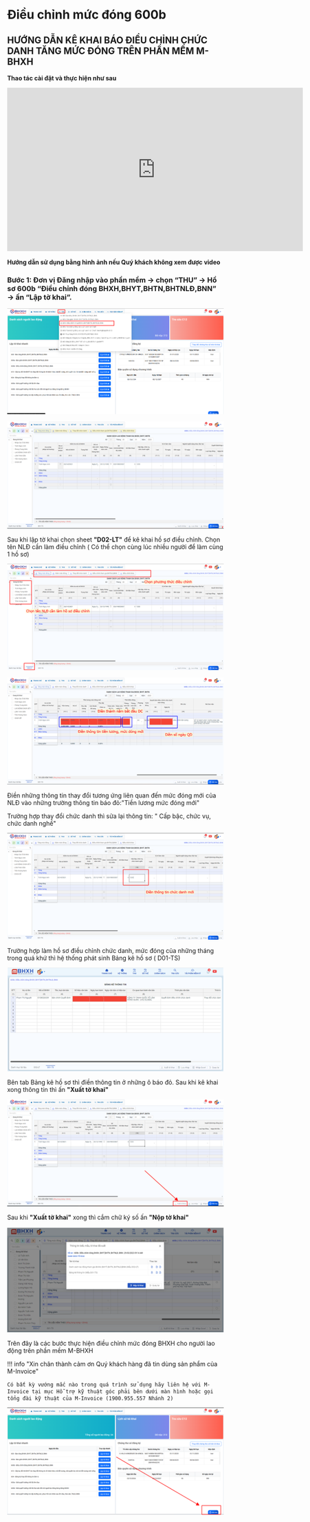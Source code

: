 # **Điều chỉnh mức đóng 600b**

## **HƯỚNG DẪN KÊ KHAI BÁO ĐIỀU CHỈNH CHỨC DANH TĂNG MỨC ĐÓNG TRÊN PHẦN MỀM M-BHXH**

**Thao tác cài đặt và thực hiện như sau**

<iframe style="width: 43rem; height: 380px" src="https://www.youtube.com/embed/SixgQQGQT8Y?si=g6RPyR8bY6BWE3hL" title="YouTube video player" frameborder="0" allow="accelerometer; autoplay; clipboard-write; encrypted-media; gyroscope; picture-in-picture; web-share" referrerpolicy="strict-origin-when-cross-origin" allowfullscreen></iframe>

**Hướng dẫn sử dụng bằng hình ảnh nếu Quý khách không xem được video**

### Bước 1: Đơn vị Đăng nhập vào phần mềm → chọn “THU” → Hồ sơ 600b “Điều chỉnh đóng BHXH,BHYT,BHTN,BHTNLĐ,BNN” → ấn “Lập tờ khai”.

![Hình 1](../../assets/images/mBHXH/dieu-chinh-muc-dong_1.png)

![Hình 2](../../assets/images/mBHXH/dieu-chinh-muc-dong_2.png)

Sau khi lập tờ khai chọn sheet **"D02-LT"** để kê khai hồ sơ điều chỉnh.
Chọn tên NLĐ cần làm điều chỉnh ( Có thể chọn cùng lúc nhiều người để làm cùng 1 hồ sơ)

![Hình 3](../../assets/images/mBHXH/dieu-chinh-muc-dong_3.png)

![Hình 4](../../assets/images/mBHXH/dieu-chinh-muc-dong_4.png)

Điền những thông tin thay đổi tương ứng liên quan đến mức đóng mới của NLĐ vào những trường thông tin báo đỏ:"Tiền lương mức đóng mới"

Trường hợp thay đổi chức danh thì sửa lại thông tin: " Cấp bậc, chức vụ, chức danh nghề"

![Hình 5](../../assets/images/mBHXH/dieu-chinh-muc-dong_5.png)

Trường hợp làm hồ sơ điều chỉnh chức danh, mức đóng của những tháng trong quá khứ thì hệ thống phát sinh Bảng kê hồ sơ ( D01-TS)

![Hình 6](../../assets/images/mBHXH/dieu-chinh-muc-dong_6.png)

Bên tab Bảng kê hồ sơ thì điền thông tin ở những ô báo đỏ.
Sau khi kê khai xong thông tin thì ấn **"Xuất tờ khai"**

![Hình 7](../../assets/images/mBHXH/dieu-chinh-muc-dong_7.png)

Sau khi **"Xuất tờ khai"** xong thì cắm chữ ký số ấn **"Nộp tờ khai"**

![Hình 8](../../assets/images/mBHXH/dieu-chinh-muc-dong_8.png)

Trên đây là các bước thực hiện điều chỉnh mức đóng BHXH cho người lao động trên phần mềm M-BHXH

!!! info "Xin chân thành cảm ơn Quý khách hàng đã tin dùng sản phẩm của M-Invoice"

    Có bất kỳ vướng mắc nào trong quá trình sử dụng hãy liên hệ với M-Invoice tại mục Hỗ trợ kỹ thuật góc phải bên dưới màn hình hoặc gọi tổng đài kỹ thuật của M-Invoice (1900.955.557 Nhánh 2)

![Hình 9](../../assets/images/mBHXH/hotro.png)

